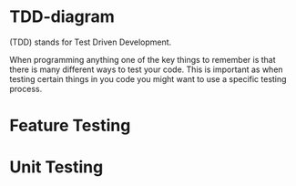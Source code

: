 # TDD-diagram

(TDD) stands for Test Driven Development.

When programming anything one of the key things to remember is that there is many different ways to test your code. This is important as when testing certain things in you code you might want to use a specific testing process. 

# Feature Testing



# Unit Testing


